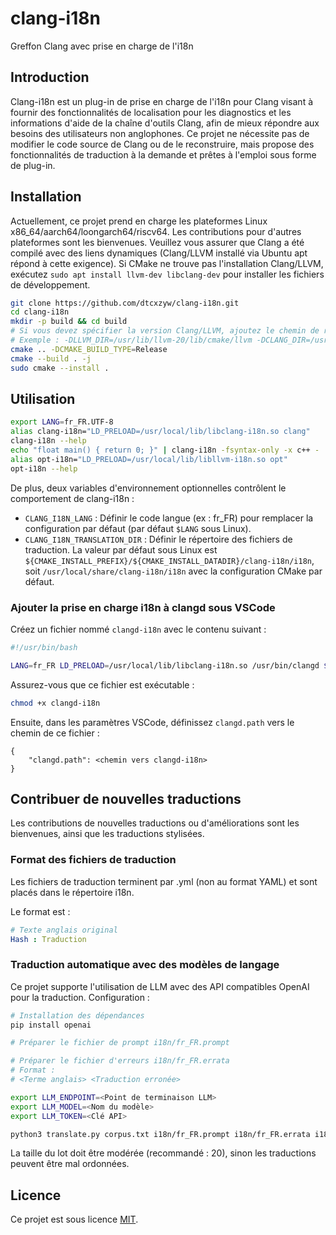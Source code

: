 # clang-i18n
Greffon Clang avec prise en charge de l'i18n

## Introduction

Clang-i18n est un plug-in de prise en charge de l'i18n pour Clang visant à fournir des fonctionnalités de localisation pour les diagnostics et les informations d'aide de la chaîne d'outils Clang, afin de mieux répondre aux besoins des utilisateurs non anglophones.
Ce projet ne nécessite pas de modifier le code source de Clang ou de le reconstruire, mais propose des fonctionnalités de traduction à la demande et prêtes à l'emploi sous forme de plug-in.

## Installation

Actuellement, ce projet prend en charge les plateformes Linux x86_64/aarch64/loongarch64/riscv64. Les contributions pour d'autres plateformes sont les bienvenues.
Veuillez vous assurer que Clang a été compilé avec des liens dynamiques (Clang/LLVM installé via Ubuntu apt répond à cette exigence).
Si CMake ne trouve pas l'installation Clang/LLVM, exécutez `sudo apt install llvm-dev libclang-dev` pour installer les fichiers de développement.

```bash
git clone https://github.com/dtcxzyw/clang-i18n.git
cd clang-i18n
mkdir -p build && cd build
# Si vous devez spécifier la version Clang/LLVM, ajoutez le chemin de recherche à CMake.
# Exemple : -DLLVM_DIR=/usr/lib/llvm-20/lib/cmake/llvm -DCLANG_DIR=/usr/lib/llvm-20/lib/cmake/clang
cmake .. -DCMAKE_BUILD_TYPE=Release
cmake --build . -j
sudo cmake --install .
```

## Utilisation

```bash
export LANG=fr_FR.UTF-8
alias clang-i18n="LD_PRELOAD=/usr/local/lib/libclang-i18n.so clang"
clang-i18n --help
echo "float main() { return 0; }" | clang-i18n -fsyntax-only -x c++ -
alias opt-i18n="LD_PRELOAD=/usr/local/lib/libllvm-i18n.so opt"
opt-i18n --help
```

De plus, deux variables d'environnement optionnelles contrôlent le comportement de clang-i18n :
- `CLANG_I18N_LANG` : Définir le code langue (ex : fr_FR) pour remplacer la configuration par défaut (par défaut `$LANG` sous Linux).
- `CLANG_I18N_TRANSLATION_DIR` : Définir le répertoire des fichiers de traduction. La valeur par défaut sous Linux est `${CMAKE_INSTALL_PREFIX}/${CMAKE_INSTALL_DATADIR}/clang-i18n/i18n`, soit `/usr/local/share/clang-i18n/i18n` avec la configuration CMake par défaut.

### Ajouter la prise en charge i18n à clangd sous VSCode

Créez un fichier nommé `clangd-i18n` avec le contenu suivant :
```bash
#!/usr/bin/bash

LANG=fr_FR LD_PRELOAD=/usr/local/lib/libclang-i18n.so /usr/bin/clangd $@
```
Assurez-vous que ce fichier est exécutable :
```bash
chmod +x clangd-i18n
```
Ensuite, dans les paramètres VSCode, définissez `clangd.path` vers le chemin de ce fichier :
```
{
    "clangd.path": <chemin vers clangd-i18n>
}
```

## Contribuer de nouvelles traductions

Les contributions de nouvelles traductions ou d'améliorations sont les bienvenues, ainsi que les traductions stylisées.

### Format des fichiers de traduction

Les fichiers de traduction terminent par .yml (non au format YAML) et sont placés dans le répertoire i18n.

Le format est :
```yaml
# Texte anglais original
Hash : Traduction
```

### Traduction automatique avec des modèles de langage

Ce projet supporte l'utilisation de LLM avec des API compatibles OpenAI pour la traduction. Configuration :
```bash
# Installation des dépendances
pip install openai

# Préparer le fichier de prompt i18n/fr_FR.prompt

# Préparer le fichier d'erreurs i18n/fr_FR.errata
# Format :
# <Terme anglais> <Traduction erronée>

export LLM_ENDPOINT=<Point de terminaison LLM>
export LLM_MODEL=<Nom du modèle>
export LLM_TOKEN=<Clé API>

python3 translate.py corpus.txt i18n/fr_FR.prompt i18n/fr_FR.errata i18n/fr_FR.yml <Taille de lot>
```

La taille du lot doit être modérée (recommandé : 20), sinon les traductions peuvent être mal ordonnées.

## Licence

Ce projet est sous licence [MIT](LICENSE).
